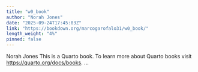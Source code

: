 ```yaml
---
title: "w0_book"
author: "Norah Jones"
date: "2025-09-24T17:45:03Z"
link: "https://bookdown.org/marcogarofalo31/w0_book/"
length_weight: "4%"
pinned: false
---
```


Norah Jones This is a Quarto book. To learn more about Quarto books visit https://quarto.org/docs/books. ...
